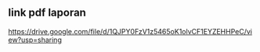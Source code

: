## link pdf laporan
https://drive.google.com/file/d/1QJPY0FzV1z5465oK1olvCF1EYZEHHPeC/view?usp=sharing
